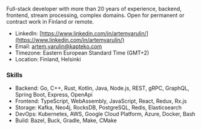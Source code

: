 Full-stack developer with more than 20 years of experience, backend, frontend, stream processing, complex domains. Open for permanent or contract work in Finland or remote.

- LinkedIn: [https://www.linkedin.com/in/artemyarulin/](https://www.linkedin.com/in/artemyarulin/)
- Email: artem.yarulin@kapteko.com
- Timezone: Eastern European Standard Time (GMT+2)
- Location: Finland, Helsinki

### Skills

- Backend: Go, C++, Rust, Kotlin, Java, Node.js, REST, gRPC, GraphQL, Spring Boot, Express, OpenApi
- Frontend: TypeScript, WebAssembly, JavaScript, React, Redux, Rx.js
- Storage: Kafka, Neo4j, RocksDB, PostgreSQL, Redis, Elasticsearch
- DevOps: Kubernetes, AWS, Google Cloud Platform, Azure, Docker, Bash
- Build: Bazel, Buck, Gradle, Make, CMake
